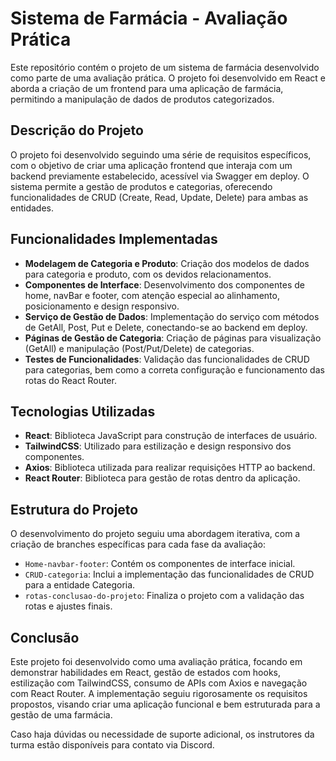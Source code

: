 # Sistema de Farmácia - Avaliação Prática

Este repositório contém o projeto de um sistema de farmácia desenvolvido como parte de uma avaliação prática. O projeto foi desenvolvido em React e aborda a criação de um frontend para uma aplicação de farmácia, permitindo a manipulação de dados de produtos categorizados.

## Descrição do Projeto

O projeto foi desenvolvido seguindo uma série de requisitos específicos, com o objetivo de criar uma aplicação frontend que interaja com um backend previamente estabelecido, acessível via Swagger em deploy. O sistema permite a gestão de produtos e categorias, oferecendo funcionalidades de CRUD (Create, Read, Update, Delete) para ambas as entidades.

## Funcionalidades Implementadas

- **Modelagem de Categoria e Produto**: Criação dos modelos de dados para categoria e produto, com os devidos relacionamentos.
- **Componentes de Interface**: Desenvolvimento dos componentes de home, navBar e footer, com atenção especial ao alinhamento, posicionamento e design responsivo.
- **Serviço de Gestão de Dados**: Implementação do serviço com métodos de GetAll, Post, Put e Delete, conectando-se ao backend em deploy.
- **Páginas de Gestão de Categoria**: Criação de páginas para visualização (GetAll) e manipulação (Post/Put/Delete) de categorias.
- **Testes de Funcionalidades**: Validação das funcionalidades de CRUD para categorias, bem como a correta configuração e funcionamento das rotas do React Router.

## Tecnologias Utilizadas

- **React**: Biblioteca JavaScript para construção de interfaces de usuário.
- **TailwindCSS**: Utilizado para estilização e design responsivo dos componentes.
- **Axios**: Biblioteca utilizada para realizar requisições HTTP ao backend.
- **React Router**: Biblioteca para gestão de rotas dentro da aplicação.

## Estrutura do Projeto

O desenvolvimento do projeto seguiu uma abordagem iterativa, com a criação de branches específicas para cada fase da avaliação:

- `Home-navbar-footer`: Contém os componentes de interface inicial.
- `CRUD-categoria`: Inclui a implementação das funcionalidades de CRUD para a entidade Categoria.
- `rotas-conclusao-do-projeto`: Finaliza o projeto com a validação das rotas e ajustes finais.

## Conclusão

Este projeto foi desenvolvido como uma avaliação prática, focando em demonstrar habilidades em React, gestão de estados com hooks, estilização com TailwindCSS, consumo de APIs com Axios e navegação com React Router. A implementação seguiu rigorosamente os requisitos propostos, visando criar uma aplicação funcional e bem estruturada para a gestão de uma farmácia.

Caso haja dúvidas ou necessidade de suporte adicional, os instrutores da turma estão disponíveis para contato via Discord.

